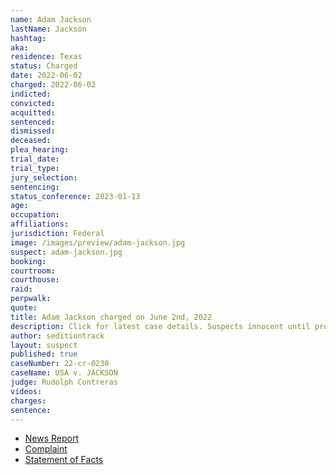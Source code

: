 ```yaml
---
name: Adam Jackson
lastName: Jackson
hashtag:
aka:
residence: Texas
status: Charged
date: 2022-06-02
charged: 2022-06-02
indicted:
convicted:
acquitted:
sentenced:
dismissed:
deceased:
plea_hearing:
trial_date:
trial_type:
jury_selection:
sentencing:
status_conference: 2023-01-13
age:
occupation:
affiliations:
jurisdiction: Federal
image: /images/preview/adam-jackson.jpg
suspect: adam-jackson.jpg
booking:
courtroom:
courthouse:
raid:
perpwalk:
quote:
title: Adam Jackson charged on June 2nd, 2022
description: Click for latest case details. Suspects innocent until proven guilty.
author: seditiontrack
layout: suspect
published: true
caseNumber: 22-cr-0230
caseName: USA v. JACKSON
judge: Rudolph Contreras
videos:
charges:
sentence:
---
```

- [News Report](https://www.thedailybeast.com/texas-brothers-brian-and-adam-jackson-arrested-after-trying-to-unsend-messages-bragging-about-capitol-riot)
- [Complaint](https://www.justice.gov/usao-dc/case-multi-defendant/file/1511146/download)
- [Statement of Facts](https://www.justice.gov/usao-dc/case-multi-defendant/file/1511151/download)
